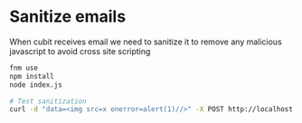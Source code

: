 # Sanitize emails

When cubit receives email we need to sanitize it to remove any malicious javascript to avoid cross site scripting


```sh
fnm use
npm install
node index.js
```

```sh
# Test sanitization
curl -d "data=<img src=x onerror=alert(1)//>" -X POST http://localhost:3000/sanitize
```
